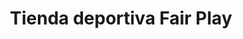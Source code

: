 ---
title: "Tienda deportiva Fair Play"
url: /puerto-gaitan/tienda-deportiva-fair-play/
shop: Sport
---